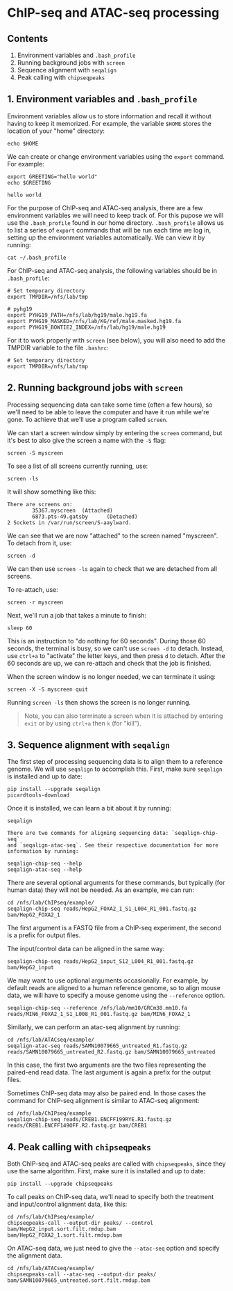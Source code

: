 # ChIP-seq and ATAC-seq processing

## Contents

1. Environment variables and `.bash_profile`
2. Running background jobs with `screen`
3. Sequence alignment with `seqalign`
4. Peak calling with `chipseqpeaks`

## 1. Environment variables and `.bash_profile`

Environment variables allow us to store information and recall it without
having to keep it memorized. For example, the variable `$HOME` stores the
location of your "home" directory:

```
echo $HOME
```

We can create or change environment variables using the `export` command. For
example:

```
export GREETING="hello world"
echo $GREETING
```
```
hello world
```

For the purpose of ChIP-seq and ATAC-seq analysis, there are a few environment
variables we will need to keep track of. For this pupose we will use the
`.bash_profile` found in our home directory. `.bash_profile` allows us to list
a series of `export` commands that will be run each time we log in,
setting up the environment variables automatically. We can view it by running:

```
cat ~/.bash_profile
```

For ChIP-seq and ATAC-seq analysis, the following variables should be in
`.bash_profile`:

```
# Set temporary directory
export TMPDIR=/nfs/lab/tmp

# pyhg19
export PYHG19_PATH=/nfs/lab/hg19/male.hg19.fa
export PYHG19_MASKED=/nfs/lab/KG/ref/male.masked.hg19.fa
export PYHG19_BOWTIE2_INDEX=/nfs/lab/hg19/male.hg19
```

For it to work properly with `screen` (see below), you will also need to
add the TMPDIR variable to the file `.bashrc`:
```
# Set temporary directory
export TMPDIR=/nfs/lab/tmp
```

## 2. Running background jobs with `screen`

Processing sequencing data can take some time (often a few hours), so we'll
need to be able to leave the computer and have it run while we're gone. To
achieve that we'll use a program called `screen`.

We can start a screen window simply by entering the `screen` command, but it's
best to also give the screen a name with the `-S` flag:

```
screen -S myscreen
```

To see a list of all screens currently running, use:

```
screen -ls
```

It will show something like this:

```
There are screens on:
        35367.myscreen  (Attached)
        6873.pts-49.gatsby      (Detached)
2 Sockets in /var/run/screen/S-aaylward.
```

We can see that we are now "attached" to the screen named "myscreen".
To detach from it, use:

```
screen -d
```

We can then use `screen -ls` again to check that we are detached from all
screens.

To re-attach, use:

```
screen -r myscreen
```

Next, we'll run a job that takes a minute to finish:

```
sleep 60
```

This is an instruction to "do nothing for 60 seconds". During those 60 seconds,
the terminal is busy, so we can't use `screen -d` to detach. Instead, use
`ctrl+a` to "activate" the letter keys, and then press `d` to detach. After the
60 seconds are up, we can re-attach and check that the job is finished.

When the screen window is no longer needed, we can terminate it using:

```
screen -X -S myscreen quit
```

Running `screen -ls` then shows the screen is no longer running.

> Note, you can also terminate a screen when it is attached by entering `exit`
> or by using `ctrl+a` then `k` (for "kill").

## 3. Sequence alignment with `seqalign`

The first step of processing sequencing data is to align them to a reference
genome. We will use `seqalign` to accomplish this. First, make sure `seqalign`
is installed and up to date:

```
pip install --upgrade seqalign
picardtools-download
```

Once it is installed, we can learn a bit about it by running:

```
seqalign
```
```
There are two commands for aligning sequencing data: `seqalign-chip-seq`
and `seqalign-atac-seq`. See their respective documentation for more
information by running:

seqalign-chip-seq --help
seqalign-atac-seq --help
```

There are several optional arguments for these commands, but typically (for
human data) they will not be needed. As an example, we can run:

```
cd /nfs/lab/ChIPseq/example/
seqalign-chip-seq reads/HepG2_FOXA2_1_S1_L004_R1_001.fastq.gz bam/HepG2_FOXA2_1
```

The first argument is a FASTQ file from a ChIP-seq experiment, the second is
a prefix for output files.

The input/control data can be aligned in the same way:

```
seqalign-chip-seq reads/HepG2_input_S12_L004_R1_001.fastq.gz bam/HepG2_input
```

We may want to use optional arguments occasionally. For example, by default
reads are aligned to a human reference genome, so to align mouse data, we will
have to specify a mouse genome using the `--reference` option.

```
seqalign-chip-seq --reference /nfs/lab/mm10/GRCm38.mm10.fa reads/MIN6_FOXA2_1_S1_L008_R1_001.fastq.gz bam/MIN6_FOXA2_1
```

Similarly, we can perform an atac-seq alignment by running:

```
cd /nfs/lab/ATACseq/example/
seqalign-atac-seq reads/SAMN10079665_untreated_R1.fastq.gz reads/SAMN10079665_untreated_R2.fastq.gz bam/SAMN10079665_untreated
```

In this case, the first two arguments are the two files representing the
paired-end read data. The last argument is again a prefix for the output files.

Sometimes ChIP-seq data may also be paired end. In those cases the command for ChIP-seq alignment is similar to ATAC-seq alignment:

```
cd /nfs/lab/ChIPseq/example
seqalign-chip-seq reads/CREB1.ENCFF199RYE.R1.fastq.gz reads/CREB1.ENCFF149OFF.R2.fastq.gz bam/CREB1
```

## 4. Peak calling with `chipseqpeaks`

Both ChIP-seq and ATAC-seq peaks are called with `chipseqpeaks`, since they
use the same algorithm. First, make sure it is installed and up to date:

```
pip install --upgrade chipseqpeaks
```

To call peaks on ChIP-seq data, we'll nead to specify both the treatment
and input/control alignment data, like this:

```
cd /nfs/lab/ChIPseq/example/
chipseqpeaks-call --output-dir peaks/ --control bam/HepG2_input.sort.filt.rmdup.bam  bam/HepG2_FOXA2_1.sort.filt.rmdup.bam
```

On ATAC-seq data, we just need to give the `--atac-seq` option and specify
the alignment data.

```
cd /nfs/lab/ATACseq/example/
chipseqpeaks-call --atac-seq --output-dir peaks/ bam/SAMN10079665_untreated.sort.filt.rmdup.bam
```

